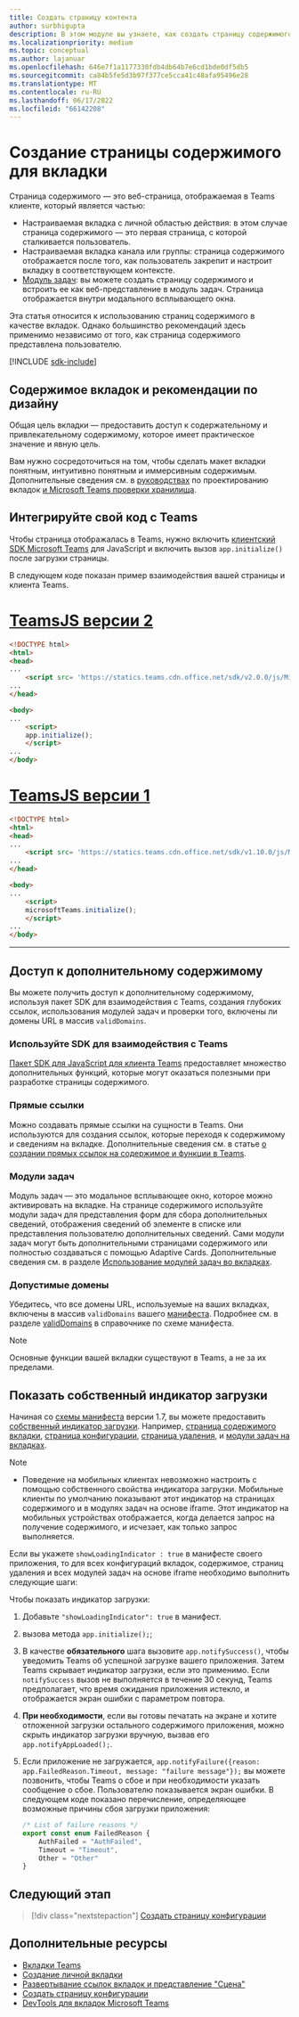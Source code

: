 ```yaml
---
title: Создать страницу контента
author: surbhigupta
description: В этом модуле вы узнаете, как создать страницу содержимого для вкладки и вкладки, а также рекомендации по проектированию.
ms.localizationpriority: medium
ms.topic: conceptual
ms.author: lajanuar
ms.openlocfilehash: 646e7f1a1177330fdb4db64b7e6cd1bde0df5db5
ms.sourcegitcommit: ca84b5fe5d3b97f377ce5cca41c48afa95496e28
ms.translationtype: MT
ms.contentlocale: ru-RU
ms.lasthandoff: 06/17/2022
ms.locfileid: "66142208"
---
```

# <a name="create-a-content-page-for-your-tab"></a>Создание страницы содержимого для вкладки

Страница содержимого — это веб-страница, отображаемая в Teams клиенте, который является частью:

* Настраиваемая вкладка с личной областью действия: в этом случае страница содержимого — это первая страница, с которой сталкивается пользователь.
* Настраиваемая вкладка канала или группы: страница содержимого отображается после того, как пользователь закрепит и настроит вкладку в соответствующем контексте.
* [Модуль задач](~/task-modules-and-cards/what-are-task-modules.md): вы можете создать страницу содержимого и встроить ее как веб-представление в модуль задач. Страница отображается внутри модального всплывающего окна.

Эта статья относится к использованию страниц содержимого в качестве вкладок. Однако большинство рекомендаций здесь применимо независимо от того, как страница содержимого представлена пользователю.

[!INCLUDE [sdk-include](~/includes/sdk-include.md)]

## <a name="tab-content-and-design-guidelines"></a>Содержимое вкладок и рекомендации по дизайну

Общая цель вкладки — предоставить доступ к содержательному и привлекательному содержимому, которое имеет практическое значение и явную цель. 

Вам нужно сосредоточиться на том, чтобы сделать макет вкладки понятным, интуитивно понятным и иммерсивным содержимым. Дополнительные сведения см. в [руководствах](~/tabs/design/tabs.md) по проектированию вкладок [и Microsoft Teams проверки хранилища](~/concepts/deploy-and-publish/appsource/prepare/teams-store-validation-guidelines.md).

## <a name="integrate-your-code-with-teams"></a>Интегрируйте свой код с Teams

Чтобы страница отображалась в Teams, нужно включить [клиентский SDK Microsoft Teams](/javascript/api/overview/msteams-client?view=msteams-client-js-latest&preserve-view=true) для JavaScript и включить вызов `app.initialize()` после загрузки страницы.

В следующем коде показан пример взаимодействия вашей страницы и клиента Teams.

# <a name="teamsjs-v2"></a>[TeamsJS версии 2](#tab/teamsjs-v2)

```html
<!DOCTYPE html>
<html>
<head>
...
    <script src= 'https://statics.teams.cdn.office.net/sdk/v2.0.0/js/MicrosoftTeams.min.js'></script>
...
</head>

<body>
...
    <script>
    app.initialize();
    </script>
...
</body>
```

# <a name="teamsjs-v1"></a>[TeamsJS версии 1](#tab/teamsjs-v1)

```html
<!DOCTYPE html>
<html>
<head>
...
    <script src= 'https://statics.teams.cdn.office.net/sdk/v1.10.0/js/MicrosoftTeams.min.js'></script>
...
</head>

<body>
...
    <script>
    microsoftTeams.initialize();
    </script>
...
</body>
```

***

## <a name="access-additional-content"></a>Доступ к дополнительному содержимому

Вы можете получить доступ к дополнительному содержимому, используя пакет SDK для взаимодействия с Teams, создания глубоких ссылок, использования модулей задач и проверки того, включены ли домены URL в массив `validDomains`.

### <a name="use-the-sdk-to-interact-with-teams"></a>Используйте SDK для взаимодействия с Teams

[Пакет SDK для JavaScript для клиента Teams](~/tabs/how-to/using-teams-client-sdk.md) предоставляет множество дополнительных функций, которые могут оказаться полезными при разработке страницы содержимого.

### <a name="deep-links"></a>Прямые ссылки

Можно создавать прямые ссылки на сущности в Teams. Они используются для создания ссылок, которые переходя к содержимому и сведениям на вкладке. Дополнительные сведения см. в статье [о создании прямых ссылок на содержимое и функции в Teams](~/concepts/build-and-test/deep-links.md).

### <a name="task-modules"></a>Модули задач

Модуль задач — это модальное всплывающее окно, которое можно активировать на вкладке. На странице содержимого используйте модули задач для представления форм для сбора дополнительных сведений, отображения сведений об элементе в списке или представления пользователю дополнительных сведений. Сами модули задач могут быть дополнительными страницами содержимого или полностью создаваться с помощью Adaptive Cards. Дополнительные сведения см. в разделе [Использование модулей задач во вкладках](~/task-modules-and-cards/task-modules/task-modules-tabs.md).

### <a name="valid-domains"></a>Допустимые домены

Убедитесь, что все домены URL, используемые на ваших вкладках, включены в массив `validDomains` вашего [манифеста](~/concepts/build-and-test/apps-package.md). Подробнее см. в разделе [validDomains](~/resources/schema/manifest-schema.md#validdomains) в справочнике по схеме манифеста.

> [!NOTE]
> Основные функции вашей вкладки существуют в Teams, а не за их пределами.

## <a name="show-a-native-loading-indicator"></a>Показать собственный индикатор загрузки

Начиная со [схемы манифеста](../../../resources/schema/manifest-schema.md) версии 1.7, вы можете предоставить [собственный индикатор загрузки](../../../resources/schema/manifest-schema.md#showloadingindicator). Например, [страница содержимого вкладки](#integrate-your-code-with-teams), [страница конфигурации](configuration-page.md), [страница удаления](removal-page.md), и [модули задач на вкладках](../../../task-modules-and-cards/task-modules/task-modules-tabs.md).

> [!NOTE]
>
> * Поведение на мобильных клиентах невозможно настроить с помощью собственного свойства индикатора загрузки. Мобильные клиенты по умолчанию показывают этот индикатор на страницах содержимого и в модулях задач на основе iframe. Этот индикатор на мобильных устройствах отображается, когда делается запрос на получение содержимого, и исчезает, как только запрос выполняется.

Если вы укажете `showLoadingIndicator : true` в манифесте своего приложения, то для всех конфигураций вкладок, содержимое, страниц удаления и всех модулей задач на основе iframe необходимо выполнить следующие шаги:

Чтобы показать индикатор загрузки:

1. Добавьте `"showLoadingIndicator": true` в манифест.
1. вызова метода `app.initialize();`;
1. В качестве **обязательного** шага вызовите `app.notifySuccess()`, чтобы уведомить Teams об успешной загрузке вашего приложения. Затем Teams скрывает индикатор загрузки, если это применимо. Если `notifySuccess` вызов не выполняется в течение 30 секунд, Teams предполагает, что время ожидания приложения истекло, и отображается экран ошибки с параметром повтора.
1. **При необходимости**, если вы готовы печатать на экране и хотите отложенной загрузки остального содержимого приложения, можно скрыть индикатор загрузки вручную, вызвав его `app.notifyAppLoaded();`.
1. Если приложение не загружается, `app.notifyFailure({reason: app.FailedReason.Timeout, message: "failure message"});` вы можете позвонить, чтобы Teams о сбое и при необходимости указать сообщение о сбое. Пользователю показывается экран ошибки. В следующем коде показано перечисление, определяющее возможные причины сбоя загрузки приложения:

    ```typescript
    /* List of failure reasons */
    export const enum FailedReason {
        AuthFailed = "AuthFailed",
        Timeout = "Timeout",
        Other = "Other"
    }
    ```

## <a name="next-step"></a>Следующий этап

> [!div class="nextstepaction"]
> [Создать страницу конфигурации](~/tabs/how-to/create-tab-pages/configuration-page.md)

## <a name="see-also"></a>Дополнительные ресурсы

* [Вкладки Teams](~/tabs/what-are-tabs.md)
* [Создание личной вкладки](~/tabs/how-to/create-personal-tab.md)
* [Развертывание ссылок вкладок и представление "Сцена"](~/tabs/tabs-link-unfurling.md)
* [Создать страницу конфигурации](~/tabs/how-to/create-tab-pages/configuration-page.md)
* [DevTools для вкладок Microsoft Teams](~/tabs/how-to/developer-tools.md)
